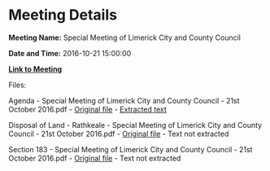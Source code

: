 # Meeting Details

**Meeting Name:** Special Meeting of Limerick City and County Council

**Date and Time:** 2016-10-21 15:00:00

**[Link to Meeting](https://www.limerick.ie/council/whats-on/special-meeting-limerick-city-and-county-council-3)**

Files: 

Agenda - Special Meeting of Limerick City and County Council - 21st October 2016.pdf - [Original file](https://beta.limerick.ie/sites/default/files/media/documents/2017-04/agenda_-_special_meeting_of_limerick_city_and_county_council_-_21st_october_2016.pdf) - [Extracted text](./Agenda%20-%20Special%20Meeting%20of%20Limerick%20City%20and%20County%20Council%20-%2021st%20October%202016.md)

Disposal of Land - Rathkeale - Special Meeting of Limerick City and County Council - 21st October 2016.pdf - [Original file](https://beta.limerick.ie/sites/default/files/media/documents/2017-04/disposal_of_land_-_rathkeale_-_special_meeting_of_limerick_city_and_county_council_-_21st_october_2016.pdf) - Text not extracted

Section 183 - Special Meeting of Limerick City and County Council - 21st October 2016.pdf - [Original file](https://beta.limerick.ie/sites/default/files/media/documents/2017-04/section_183_-_special_meeting_of_limerick_city_and_county_council_-_21st_october_2016.pdf) - Text not extracted

